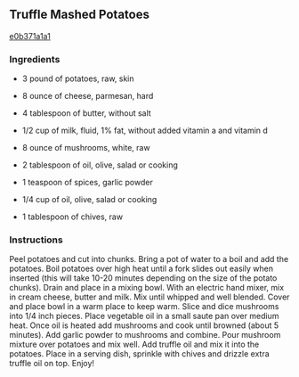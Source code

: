 ## Truffle Mashed Potatoes

[e0b371a1a1](http://tastykitchen.com/recipes/sidedishes/truffle-mashed-potatoes/)

### Ingredients

 - 3 pound of potatoes, raw, skin

 - 8 ounce of cheese, parmesan, hard

 - 4 tablespoon of butter, without salt

 - 1/2 cup of milk, fluid, 1% fat, without added vitamin a and vitamin d

 - 8 ounce of mushrooms, white, raw

 - 2 tablespoon of oil, olive, salad or cooking

 - 1 teaspoon of spices, garlic powder

 - 1/4 cup of oil, olive, salad or cooking

 - 1 tablespoon of chives, raw

### Instructions

Peel potatoes and cut into chunks. Bring a pot of water to a boil and add the potatoes. Boil potatoes over high heat until a fork slides out easily when inserted (this will take 10-20 minutes depending on the size of the potato chunks). Drain and place in a mixing bowl. With an electric hand mixer, mix in cream cheese, butter and milk. Mix until whipped and well blended. Cover and place bowl in a warm place to keep warm. Slice and dice mushrooms into 1/4 inch pieces. Place vegetable oil in a small saute pan over medium heat. Once oil is heated add mushrooms and cook until browned (about 5 minutes). Add garlic powder to mushrooms and combine. Pour mushroom mixture over potatoes and mix well. Add truffle oil and mix it into the potatoes. Place in a serving dish, sprinkle with chives and drizzle extra truffle oil on top. Enjoy!